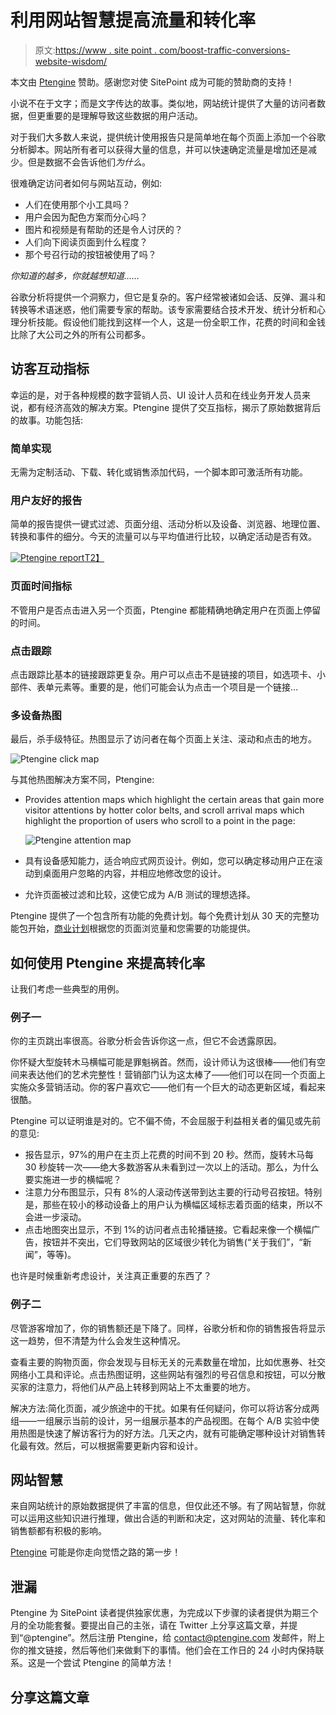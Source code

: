 # 利用网站智慧提高流量和转化率

> 原文:[https://www . site point . com/boost-traffic-conversions-website-wisdom/](https://www.sitepoint.com/boost-traffic-conversions-website-wisdom/)

本文由 [Ptengine](http://www.ptengine.com/) 赞助。感谢您对使 SitePoint 成为可能的赞助商的支持！

小说不在于文字；而是文字传达的故事。类似地，网站统计提供了大量的访问者数据，但更重要的是理解导致这些数据的用户活动。

对于我们大多数人来说，提供统计使用报告只是简单地在每个页面上添加一个谷歌分析脚本。网站所有者可以获得大量的信息，并可以快速确定流量是增加还是减少。但是数据不会告诉他们*为什么*。

很难确定访问者如何与网站互动，例如:

*   人们在使用那个小工具吗？
*   用户会因为配色方案而分心吗？
*   图片和视频是有帮助的还是令人讨厌的？
*   人们向下阅读页面到什么程度？
*   那个号召行动的按钮被使用了吗？

*你知道的越多，你就越想知道……*

谷歌分析将提供一个洞察力，但它是复杂的。客户经常被诸如会话、反弹、漏斗和转换等术语迷惑，他们需要专家的帮助。该专家需要结合技术开发、统计分析和心理分析技能。假设他们能找到这样一个人，这是一份全职工作，花费的时间和金钱比除了大公司之外的所有公司都多。

## 访客互动指标

幸运的是，对于各种规模的数字营销人员、UI 设计人员和在线业务开发人员来说，都有经济高效的解决方案。Ptengine 提供了交互指标，揭示了原始数据背后的故事。功能包括:

### 简单实现

无需为定制活动、下载、转化或销售添加代码，一个脚本即可激活所有功能。

### 用户友好的报告

简单的报告提供一键式过滤、页面分组、活动分析以及设备、浏览器、地理位置、转换和事件的细分。今天的流量可以与平均值进行比较，以确定活动是否有效。

[![Ptengine report](../Images/f689eafaa3fb8a08fb87aa390c9e67ba.png)T2】](https://blogs.sitepointstatic.com/images/tech/975-ptengine-report.png)

### 页面时间指标

不管用户是否点击进入另一个页面，Ptengine 都能精确地确定用户在页面上停留的时间。

### 点击跟踪

点击跟踪比基本的链接跟踪更复杂。用户可以点击不是链接的项目，如选项卡、小部件、表单元素等。重要的是，他们可能会认为点击一个项目是一个链接…

### 多设备热图

最后，杀手级特征。热图显示了访问者在每个页面上关注、滚动和点击的地方。

![Ptengine click map](../Images/2604f499662bdc3bd045130340dd18b5.png)

与其他热图解决方案不同，Ptengine:

*   Provides attention maps which highlight the certain areas that gain more visitor attentions by hotter color belts, and scroll arrival maps which highlight the proportion of users who scroll to a point in the page:

    ![Ptengine attention map](../Images/2a3fe17ea4cf90cc8c2cb0537eb7fd92.png)

*   具有设备感知能力，适合响应式网页设计。例如，您可以确定移动用户正在滚动到桌面用户忽略的内容，并相应地修改您的设计。
*   允许页面被过滤和比较，这使它成为 A/B 测试的理想选择。

Ptengine 提供了一个包含所有功能的免费计划。每个免费计划从 30 天的完整功能包开始，[商业计划](http://www.ptengine.com/plan/)根据您的页面浏览量和您需要的功能提供。

## 如何使用 Ptengine 来提高转化率

让我们考虑一些典型的用例。

### 例子一

你的主页跳出率很高。谷歌分析会告诉你这一点，但它不会透露原因。

你怀疑大型旋转木马横幅可能是罪魁祸首。然而，设计师认为这很棒——他们有空间来表达他们的艺术完整性！营销部门认为这太棒了——他们可以在同一个页面上实施众多营销活动。你的客户喜欢它——他们有一个巨大的动态更新区域，看起来很酷。

Ptengine 可以证明谁是对的。它不偏不倚，不会屈服于利益相关者的偏见或先前的意见:

*   报告显示，97%的用户在主页上花费的时间不到 20 秒。然而，旋转木马每 30 秒旋转一次——绝大多数游客从未看到过一次以上的活动。那么，为什么要实施进一步的横幅呢？
*   注意力分布图显示，只有 8%的人滚动传送带到达主要的行动号召按钮。特别是，那些在较小的移动设备上的用户认为横幅区域标志着页面的结束，所以不会进一步滚动。
*   点击地图突出显示，不到 1%的访问者点击轮播链接。它看起来像一个横幅广告，按钮并不突出，它们导致网站的区域很少转化为销售(“关于我们”，“新闻”，等等)。

也许是时候重新考虑设计，关注真正重要的东西了？

### 例子二

尽管游客增加了，你的销售额还是下降了。同样，谷歌分析和你的销售报告将显示这一趋势，但不清楚为什么会发生这种情况。

查看主要的购物页面，你会发现与目标无关的元素数量在增加，比如优惠券、社交网络小工具和评论。点击热图证明，这些网站有强烈的号召信息和按钮，可以分散买家的注意力，将他们从产品上转移到网站上不太重要的地方。

解决方法:简化页面，减少旅途中的干扰。如果有任何疑问，你可以将访客分成两组——一组展示当前的设计，另一组展示基本的产品视图。在每个 A/B 实验中使用热图是快速了解访客行为的好方法。几天之内，就有可能确定哪种设计对销售转化最有效。然后，可以根据需要更新内容和设计。

## 网站智慧

来自网站统计的原始数据提供了丰富的信息，但仅此还不够。有了网站智慧，你就可以运用这些知识进行推理，做出合适的判断和决定，这对网站的流量、转化率和销售额都有积极的影响。

[Ptengine](http://www.ptengine.com/) 可能是你走向觉悟之路的第一步！

## 泄漏

Ptengine 为 SitePoint 读者提供独家优惠，为完成以下步骤的读者提供为期三个月的全功能套餐。要提出自己的主张，请在 Twitter 上分享这篇文章，并提到“@ptengine”。然后注册 Ptengine，给 contact@ptengine.com 发邮件，附上你的推文链接，然后等他们来做剩下的事情。他们会在工作日的 24 小时内保持联系。这是一个尝试 Ptengine 的简单方法！

## 分享这篇文章